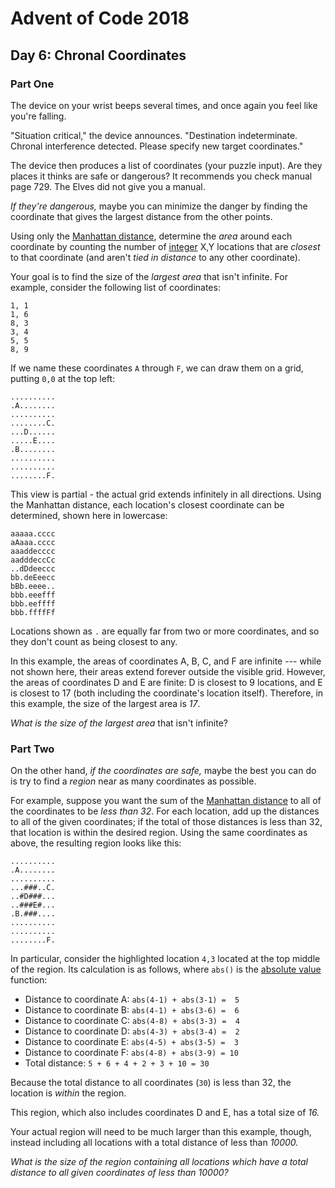 # Advent of Code 2018

## Day 6: Chronal Coordinates

### Part One

The device on your wrist beeps several times, and once again you feel like you're falling.

"Situation critical," the device announces.  "Destination indeterminate.  Chronal interference
detected.  Please specify new target coordinates."

The device then produces a list of coordinates (your puzzle input).  Are they places it thinks are
safe or dangerous?  It recommends you check manual page
729.  The Elves did not give you a manual.

*If they're dangerous,* maybe you can minimize the danger by finding the coordinate that gives the
largest distance from the other points.

Using only the [Manhattan distance][1], determine the *area* around each coordinate by counting the
number of [integer][2] X,Y locations that are *closest* to that coordinate (and aren't *tied in
distance* to any other coordinate).

[1]: https://en.wikipedia.org/wiki/Taxicab_geometry
[2]: https://en.wikipedia.org/wiki/Integer

Your goal is to find the size of the *largest area* that isn't infinite.  For example, consider the
following list of coordinates:

```
1, 1
1, 6
8, 3
3, 4
5, 5
8, 9
```

If we name these coordinates `A` through `F`, we can draw them on a grid, putting `0,0` at the top
left:

```
..........
.A........
..........
........C.
...D......
.....E....
.B........
..........
..........
........F.
```

This view is partial - the actual grid extends infinitely in all directions.  Using the Manhattan
distance, each location's closest coordinate can be determined, shown here in lowercase:

```
aaaaa.cccc
aAaaa.cccc
aaaddecccc
aadddeccCc
..dDdeeccc
bb.deEeecc
bBb.eeee..
bbb.eeefff
bbb.eeffff
bbb.ffffFf
```

Locations shown as `.` are equally far from two or more coordinates, and so they don't count as
being closest to any.

In this example, the areas of coordinates A, B, C, and F are infinite --- while not shown here,
their areas extend forever outside the visible grid.  However, the areas of coordinates D and E are
finite: D is closest to 9 locations, and E is closest to 17 (both including the coordinate's
location itself).  Therefore, in this example, the size of the largest area is *17*.

*What is the size of the largest area* that isn't infinite?

### Part Two

On the other hand, *if the coordinates are safe,* maybe the best you can do is try to find a
*region* near as many coordinates as possible.

For example, suppose you want the sum of the [Manhattan distance][1] to all of the coordinates to be
*less than 32*.  For each location, add up the distances to all of the given coordinates; if the
total of those distances is less than 32, that location is within the desired region.  Using the
same coordinates as above, the resulting region looks like this:


```
..........
.A........
..........
...###..C.
..#D###...
..###E#...
.B.###....
..........
..........
........F.
```

In particular, consider the highlighted location `4,3` located at the top middle of the region.  Its
calculation is as follows, where `abs()` is the [absolute value][3] function:

[3]: https://en.wikipedia.org/wiki/Absolute_value

- Distance to coordinate A: `abs(4-1) + abs(3-1) =  5`
- Distance to coordinate B: `abs(4-1) + abs(3-6) =  6`
- Distance to coordinate C: `abs(4-8) + abs(3-3) =  4`
- Distance to coordinate D: `abs(4-3) + abs(3-4) =  2`
- Distance to coordinate E: `abs(4-5) + abs(3-5) =  3`
- Distance to coordinate F: `abs(4-8) + abs(3-9) = 10`
- Total distance: `5 + 6 + 4 + 2 + 3 + 10 = 30`

Because the total distance to all coordinates (`30`) is less than 32, the location is *within* the
region.

This region, which also includes coordinates D and E, has a total size of *16.*

Your actual region will need to be much larger than this example, though, instead including all
locations with a total distance of less than *10000.*

*What is the size of the region containing all locations which have a total distance to all given
coordinates of less than 10000?*
